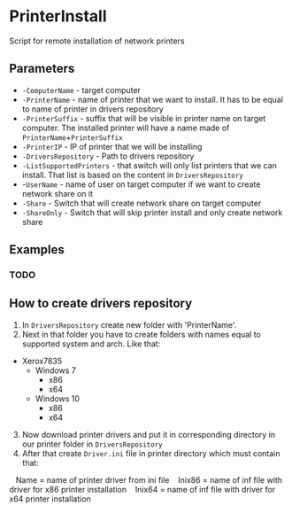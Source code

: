 # PrinterInstall
Script for remote installation of network printers

## Parameters
* `-ComputerName` - target computer
* `-PrinterName` - name of printer that we want to install. It has to be equal to name of printer in drivers repository
* `-PrinterSuffix` - suffix that will be visible in printer name on target computer. The installed printer will have a name made of `PrinterName`+`PrinterSuffix`
* `-PrinterIP` - IP of printer that we will be installing
* `-DriversRepository` - Path to drivers repository
* `-ListSupportedPrinters` - that switch will only list printers that we can install. That list is based on the content in `DriversRepository`
* -`UserName` - name of user on target computer if we want to create network share on it
* `-Share` - Switch that will create network share on target computer
* `-ShareOnly` - Switch that will skip printer install and only create network share
## Examples
### TODO

## How to create drivers repository
1. In `DriversRepository` create new folder with 'PrinterName'.
2. Next in that folder you have to create folders with names equal to supported system and arch. Like that:
* Xerox7835
  * Windows 7
    * x86
    * x64
  * Windows 10
    * x86
    * x64
3. Now download printer drivers and put it in corresponding directory in our printer folder in `DriversRepository`
4. After that create `Driver.ini` file in printer directory which must contain that:

    Name = name of printer driver from ini file
    Inix86 = name of inf file with driver for x86 printer installation
    Inix64 = name of inf file with driver for x64 printer installation
